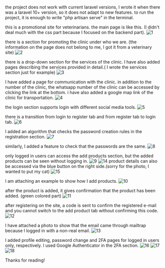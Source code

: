 the project does not work with current laravel versions, I wrote it when there was a laravel 10+ version, so it does not adapt to new features.
to run the project, it is enough to write "php artisan serve" in the terminal.

this is a promotional site for veterinarians. the main page is like this. (I didn't deal much with the css part because I focused on the backend part).
![1](https://github.com/user-attachments/assets/66e8944e-ef88-4a07-87ee-8962b463f330)

there is a section for promoting the clinic under who we are. (the information on the page does not belong to me, I got it from a veterinary site)
![2](https://github.com/user-attachments/assets/9de1c1fe-069b-48dc-a20d-616ccce200aa)

there is a drop-down section for the services of the clinic. I have also added pages describing the services provided in detail.( I wrote the services section just for example)
![3](https://github.com/user-attachments/assets/127d166e-dc40-4214-959d-9ae805e7956e)

I have added a page for communication with the clinic. in addition to the number of the clinic, the whatsapp number of the clinic can be accessed by clicking the link at the bottom. i have also added a google map link of the clinic for transportation. 
![4](https://github.com/user-attachments/assets/737699a0-007b-40ba-a0aa-6222568580ac)

the login section supports login with different social media tools.
![5](https://github.com/user-attachments/assets/edfbf257-6c64-45fa-a7c9-7f9a88d487de)

there is a transition from login to register tab and from register tab to login tab.
![6](https://github.com/user-attachments/assets/e15c9bb2-96d1-4f60-9ec0-a5ea68c24ccd)

I added an algorithm that checks the password creation rules in the registration section.
![7](https://github.com/user-attachments/assets/f25c1b79-60a4-483d-bf9e-b7178c01f833)

similarly, I added a feature to check that the passwords are the same.
![8](https://github.com/user-attachments/assets/13e08521-4052-469a-bc01-22ac23a891bb)

only logged in users can access the add products section, but the added products can be seen without logging in. 
![9](https://github.com/user-attachments/assets/e08dcbe7-2607-4341-8861-f09fa33038f6)
![14](https://github.com/user-attachments/assets/5c21c739-5b20-4a36-b505-52e681b0d895)
product details can also be accessed via the blue button on the right side.(sorry for the photo, I wanted to put my cat)
![15](https://github.com/user-attachments/assets/a9f38676-7790-416d-b361-14f67e364829)

I am attaching an example to show how I add products.
![10](https://github.com/user-attachments/assets/3774ca66-46e6-4025-811a-17f2bbc710d4)

after the product is added, it gives confirmation that the product has been added. (green colored part) 
![11](https://github.com/user-attachments/assets/58b2dec3-2113-4f04-9ecb-7316cc317240)

after registering on the site, a code is sent to confirm the registered e-mail and you cannot switch to the add product tab without confirming this code.
![12](https://github.com/user-attachments/assets/52555886-bfaf-4572-8e4c-2184077468c2)

I have attached a photo to show that the email came through mailtrap because I logged in with a non-real email.
![13](https://github.com/user-attachments/assets/a77024af-56ba-4873-9efa-8b99cc067331)

I added profile editing, password change and 2FA pages for logged in users only, respectively. I used Google Authenticator in the 2FA section.
![16](https://github.com/user-attachments/assets/6729edd2-bd6b-4e44-8b03-175abdb41a64)
![17](https://github.com/user-attachments/assets/7cc7be6d-c3db-4bd5-889a-b035bdd437bc)
![18](https://github.com/user-attachments/assets/13a668d0-7e2c-4b24-a410-21be11e2a93e)

Thanks for reading! 




